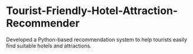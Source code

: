 # Tourist-Friendly-Hotel-Attraction-Recommender
 Developed a  Python-based recommendation system to help tourists easily find  suitable hotels and attractions.
